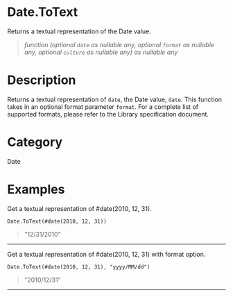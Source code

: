 # Date.ToText
Returns a textual representation of the Date value.
> _function (optional <code>date</code> as nullable any, optional <code>format</code> as nullable any, optional <code>culture</code> as nullable any) as nullable any_

# Description 
Returns a textual representation of <code>date</code>, the Date value, <code>date</code>. 
    This function takes in an optional format parameter <code>format</code>. For a complete list of supported formats, please refer to the Library specification document.
# Category 
Date
# Examples 
Get a textual representation of #date(2010, 12, 31).
```
Date.ToText(#date(2010, 12, 31))
```
> "12/31/2010"

***
Get a textual representation of #date(2010, 12, 31) with format option.
```
Date.ToText(#date(2010, 12, 31), "yyyy/MM/dd")
```
> "2010/12/31"

***
